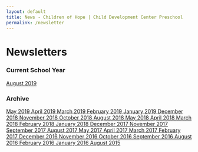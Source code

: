 ```yaml
---
layout: default
title: News - Children of Hope | Child Development Center Preschool
permalink: /newsletter
---
```


Newsletters
===

<h3 class="ui header">Current School Year</h3>

<div class="ui newsletter list">
  <a class="item" href="{{ site.baseurl }}/assets/newsletters/COH August 2019 Newsletter.pdf">
    August 2019
  </a>
</div>

<div class="ui hidden divider"></div>

<h3 class="ui header">Archive</h3>

<div class="ui newsletter archive list">
  <a class="item" href="{{ site.baseurl }}/assets/newsletters/COH May 2019 Newsletter.pdf">
    May 2019
  </a>
  <a class="item" href="{{ site.baseurl }}/assets/newsletters/COH April 2019 Newsletter.pdf">
    April 2019
  </a>
  <a class="item" href="{{ site.baseurl }}/assets/newsletters/COH March 2019 Newsletter.pdf">
    March 2019
  </a>
  <a class="item" href="{{ site.baseurl }}/assets/newsletters/COH February 2019 Newsletter.pdf">
    February 2019
  </a>
  <a class="item" href="{{ site.baseurl }}/assets/newsletters/COH January 2019 Newsletter.pdf">
    January 2019
  </a>
  <a class="item" href="{{ site.baseurl }}/assets/newsletters/COH December 2018 Newsletter.pdf">
    December 2018
  </a>
  <a class="item" href="{{ site.baseurl }}/assets/newsletters/COH November 2018 Newsletter.pdf">
    November 2018
  </a>
  <a class="item" href="{{ site.baseurl }}/assets/newsletters/COH October 2018 Newsletter.pdf">
    October 2018
  </a>
  <a class="item" href="{{ site.baseurl }}/assets/newsletters/COH August 2018 Newsletter.pdf">
    August 2018
  </a>
  <a class="item" href="{{ site.baseurl }}/assets/newsletters/COH May 2018 Newsletter.pdf">
    May 2018
  </a>
  <a class="item" href="{{ site.baseurl }}/assets/newsletters/COH April 2018 Newsletter.pdf">
    April 2018
  </a>
  <a class="item" href="{{ site.baseurl }}/assets/newsletters/COH March 2018 Newsletter.pdf">
    March 2018
  </a>
  <a class="item" href="{{ site.baseurl }}/assets/newsletters/COH February 2018 Newsletter.pdf">
    February 2018
  </a>
  <a class="item" href="{{ site.baseurl }}/assets/newsletters/COH January 2018 Newsletter.pdf">
    January 2018
  </a>
  <a class="item" href="{{ site.baseurl }}/assets/newsletters/COH December 2017 Newsletter.pdf">
    December 2017
  </a>
  <a class="item" href="{{ site.baseurl }}/assets/newsletters/COH November 2017 Newsletter.pdf">
    November 2017
  </a>
  <a class="item" href="{{ site.baseurl }}/assets/newsletters/COH September 2017 Newsletter.pdf">
    September 2017
  </a>
  <a class="item" href="{{ site.baseurl }}/assets/newsletters/COH August 2017 Newsletter.pdf">
    August 2017
  </a>
  <a class="item" href="{{ site.baseurl }}/assets/newsletters/COH May 2017 Newsletter.pdf">
    May 2017
  </a>
  <a class="item" href="{{ site.baseurl }}/assets/newsletters/COH April 2017 Newsletter.pdf">
    April 2017
  </a>
  <a class="item" href="{{ site.baseurl }}/assets/newsletters/COH March 2017 Newsletter.pdf">
    March 2017
  </a>
  <a class="item" href="{{ site.baseurl }}/assets/newsletters/COH February 2017 Newsletter.pdf">
    February 2017
  </a>
  <a class="item" href="{{ site.baseurl }}/assets/newsletters/COH December 2016 Newsletter.pdf">
    December 2016
  </a>
  <a class="item" href="{{ site.baseurl }}/assets/newsletters/COH November 2016 Newsletter.pdf">
    November 2016
  </a>
  <a class="item" href="{{ site.baseurl }}/assets/newsletters/COH October 2016 Newsletter.pdf">
    October 2016
  </a>
  <a class="item" href="{{ site.baseurl }}/assets/newsletters/COH September 2016 Newsletter.pdf">
    September 2016
  </a>
  <a class="item" href="{{ site.baseurl }}/assets/newsletters/COH August 2016 Newsletter.pdf">
    August 2016
  </a>
  <a class="item" href="{{ site.baseurl }}/assets/newsletters/COH February 2016 Newsletter.pdf">
    February 2016
  </a>
  <a class="item" href="{{ site.baseurl }}/assets/newsletters/COH January 2016 Newsletter.pdf">
    January 2016
  </a>
  <a class="item" href="{{ site.baseurl }}/assets/newsletters/COH August 2015 Newsletter.pdf">
    August 2015
  </a>
</div>





